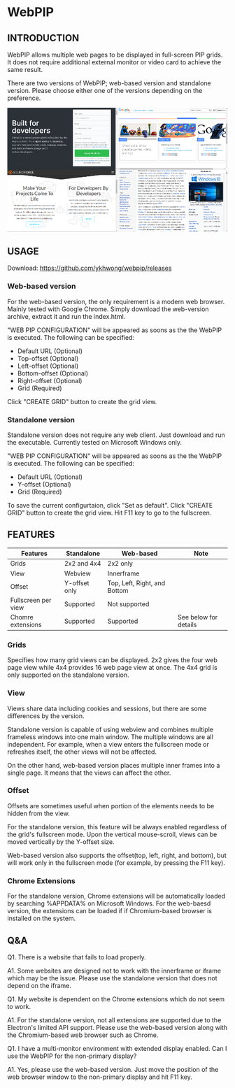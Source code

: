 # WebPIP

## INTRODUCTION
WebPIP allows multiple web pages to be displayed in full-screen PIP grids. It does not require additional external monitor or video card to achieve the same result.

There are two versions of WebPIP; web-based version and standalone version. Please choose either one of the versions depending on the preference.

![WebPIP 2x2 grid](https://raw.githubusercontent.com/ykhwong/webpip/master/resources/2x2_grid_example.png)

## USAGE
Download: https://github.com/ykhwong/webpip/releases

### Web-based version
For the web-based version, the only requirement is a modern web browser. Mainly tested with Google Chrome.
Simply download the web-version archive, extract it and run the index.html.

"WEB PIP CONFIGURATION" will be appeared as soons as the the WebPIP is executed.
The following can be specified:
* Default URL (Optional)
* Top-offset (Optional)
* Left-offset (Optional)
* Bottom-offset (Optional)
* Right-offset (Optional)
* Grid (Required)

Click "CREATE GRID" button to create the grid view.

### Standalone version
Standalone version does not require any web client.
Just download and run the executable. Currently tested on Microsoft Windows only.

"WEB PIP CONFIGURATION" will be appeared as soons as the the WebPIP is executed.
The following can be specified:
* Default URL (Optional)
* Y-offset (Optional)
* Grid (Required)

To save the current configurtaion, click "Set as default".
Click "CREATE GRID" button to create the grid view. Hit F11 key to go to the fullscreen.

## FEATURES

| Features | Standalone | Web-based | Note |
| ------------- | ------------- | ------------- | ------------- |
| Grids | 2x2 and 4x4 | 2x2 only |  |
| View | Webview | Innerframe |  |
| Offset | Y-offset only | Top, Left, Right, and Bottom | |
| Fullscreen per view | Supported | Not supported | |
| Chomre extensions | Supported | Supported | See below for details |

### Grids

Specifies how many grid views can be displayed. 2x2 gives the four web page view while 4x4 provides 16 web page view at once. The 4x4 grid is only supported on the standalone version.

### View

Views share data including cookies and sessions, but there are some differences by the version.

Standalone version is capable of using webview and combines multiple frameless windows into one main window. The multiple windows are all independent. For example, when a view enters the fullscreen mode or refreshes itself, the other views will not be affected.

On the other hand, web-based version places multiple inner frames into a single page. It means that the views can affect the other.

### Offset

Offsets are sometimes useful when portion of the elements needs to be hidden from the view.

For the standalone version, this feature will be always enabled regardless of the grid's fullscreen mode. Upon the vertical mouse-scroll, views can be moved vertically by the Y-offset size.

Web-based version also supports the offset(top, left, right, and bottom), but will work only in the fullscreen mode (for example, by pressing the F11 key).

### Chrome Extensions
For the standalone version, Chrome extensions will be automatically loaded by searching %APPDATA% on Microsoft Windows. For the web-baesd version, the extensions can be loaded if if Chromium-based browser is installed on the system.

## Q&A
Q1. There is a website that fails to load properly.

A1. Some websites are designed not to work with the innerframe or iframe which may be the issue. Please use the standalone version that does not depend on the iframe.

Q1. My website is dependent on the Chrome extensions which do not seem to work.

A1. For the standalone version, not all extensions are supported due to the Electron's limited API support. Please use the web-based version along with the Chromium-based web browser such as Chrome.

Q1. I have a multi-monitor environment with extended display enabled. Can I use the WebPIP for the non-primary display?

A1. Yes, please use the web-based version. Just move the position of the web browser window to the non-primary display and hit F11 key.
